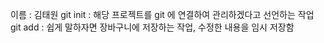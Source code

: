 


이름 : 김태원
git init : 해당 프로젝트를 git 에 연결하여 관리하겠다고 선언하는 작업
git add : 쉽게 말하자면 장바구니에 저장하는 작업, 수정한 내용을 임시 저장함

